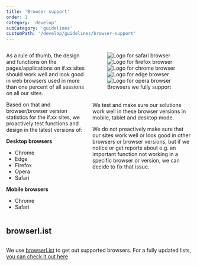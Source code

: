 ```yaml
---
title: 'Browser support'
order: 1
category: 'develop'
subCategory: 'guidelines'
customPath: '/develop/guidelines/browser-support'
---
```


<div class="if text layout columns">
<div class="if text body">

As a rule of thumb, the design and functions on the pages/applications on if.xx sites should work well and look good in
web browsers used in more than one percent of all sessions on all our sites.

Based on that and browser/browser version statistics for the if.xx sites, we proactively test functions and design in
the latest versions of:

**Desktop browsers**

-   Chrome
-   Edge
-   Firefox
-   Opera
-   Safari

**Mobile browsers**

-   Chrome
-   Safari

</div>
<div class="if text body">

<figure class="if" style="margin-bottom: 2rem;">
  <div class="sg browsers">
    <img alt="Logo for safari browser" class="sg browser icon" src="https://cdnjs.cloudflare.com/ajax/libs/browser-logos/46.0.0/safari/safari.png"/>
    <img alt="Logo for firefox browser" class="sg browser icon" src="https://cdnjs.cloudflare.com/ajax/libs/browser-logos/46.0.0/firefox/firefox.svg"/>
    <img alt="Logo for chrome browser" class="sg browser icon" src="https://cdnjs.cloudflare.com/ajax/libs/browser-logos/46.0.0/chrome/chrome.svg"/>
    <img alt="Logo for edge browser" class="sg browser icon" src="https://cdnjs.cloudflare.com/ajax/libs/browser-logos/46.0.0/edge/edge.svg"/>
    <img alt="Logo for opera browser" class="sg browser icon" src="https://cdnjs.cloudflare.com/ajax/libs/browser-logos/46.0.0/opera/opera.svg"/>
  </div>
  <figcaption class="if text caption">
    Browsers we fully support
  </figcaption>
</figure>

We test and make sure our solutions work well in these browser versions in mobile, tablet and desktop mode.

We do not proactively make sure that our sites work well or look good in other browsers or browser versions, but if we
notice or get reports about e.g. an important function not working in a specific browser or version, we can decide to
fix that issue.

</div>
</div>

## browserl.ist

<div class="if text layout column left">

We use [browserl.ist](http://browserl.ist) to get out supported browsers. For a fully updated
lists, [you can check it out here](http://browserl.ist/?q=%3E+5%25+in+NO%2C+%3E+5%25+in+DK%2C+%3E+5%25+in+SE%2C+%3E+5%25+in+FI%2C+%3E+5%25+in+LT%2C+%3E+5%25+in+LV%2C+%3E+5%25+in+EE%2Clast+2+Firefox+major+versions)

</div>
